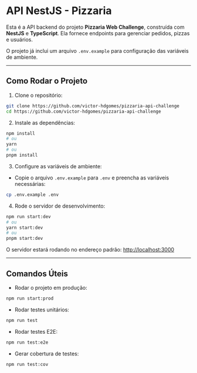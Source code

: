 # API NestJS - Pizzaria

Esta é a API backend do projeto **Pizzaria Web Challenge**, construída com **NestJS** e **TypeScript**. Ela fornece endpoints para gerenciar pedidos, pizzas e usuários.

O projeto já inclui um arquivo `.env.example` para configuração das variáveis de ambiente.

---

## Como Rodar o Projeto

1. Clone o repositório:

```bash
git clone https://github.com/victor-hdgomes/pizzaria-api-challenge
cd https://github.com/victor-hdgomes/pizzaria-api-challenge
```

2. Instale as dependências:

```bash
npm install
# ou
yarn
# ou
pnpm install
```

3. Configure as variáveis de ambiente:

* Copie o arquivo `.env.example` para `.env` e preencha as variáveis necessárias:

```bash
cp .env.example .env
```

4. Rode o servidor de desenvolvimento:

```bash
npm run start:dev
# ou
yarn start:dev
# ou
pnpm start:dev
```

O servidor estará rodando no endereço padrão: [http://localhost:3000](http://localhost:3000)

---

## Comandos Úteis

* Rodar o projeto em produção:

```bash
npm run start:prod
```

* Rodar testes unitários:

```bash
npm run test
```

* Rodar testes E2E:

```bash
npm run test:e2e
```

* Gerar cobertura de testes:

```bash
npm run test:cov
```
